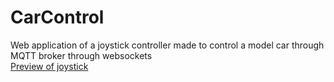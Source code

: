 # CarControl

Web application of a joystick controller made to control a model car through MQTT broker through websockets  
[Preview of joystick](https://frosty-albattani-b6fb40.netlify.com/dash.html)
